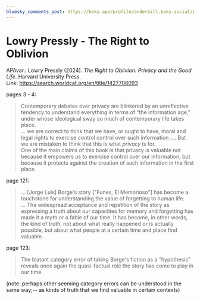 ```yaml
---
bluesky_comments_post: https://bsky.app/profile/anderbill.bsky.social/post/3lipv4nlp2s2c
---
```

# Lowry Pressly - The Right to Oblivion

APAvar.: Lowry Pressly (2024). _The Right to Oblivion: Privacy and the Good Life_. Harvard University Press.  
Link: https://search.worldcat.org/en/title/1427708093  

pages 3 - 4:  
> Contemporary debates over privacy are blinkered by an unreflective tendency to understand everything in terms of "the information age," under whose ideological sway so much of contemporary life takes place.  
> ... we are correct to think that we have, or ought to have, moral and legal rights to exercise control control over such information .... But we are mistaken to think that this is what _privacy_ is for.  
> One of the main claims of this book is that privacy is valuable not because it empowers us to exercise control over our information, but because it protects against the creation of such information in the first place.  


page 121:  
>  ... \[Jorge Luis\] Borge's story \["Funes, El Memorioso"\] has become a touchstone for understanding the value of forgetting to human life.  
>  ... The widespread acceptance and repetition of the story as expressing a truth about our capacities for memory and forgetting has made it a myth or a fable of our time. It has become, in other words, the kind of truth, not about what really happened or is actually possible, but about what people at a certain time and place find valuable.  

page 123:  
> The blatant category error of taking Borge's fiction as a "hypothesis" reveals once again the quasi-factual role the story has come to play in our time.  

(note: perhaps other seeming category errors can be understood in the same way;-- as kinds of truth that we find valuable in certain contexts)  



